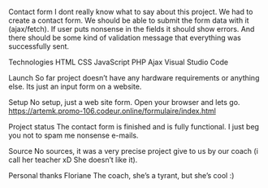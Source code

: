 Contact form
I dont really know what to say about this project.
We had to create a contact form. We should be able to submit the form data with it (ajax/fetch). If user puts nonsense in the fields it should show errors. And there should be some kind of validation message that everything was successfully sent.

Technologies
HTML
CSS
JavaScript
PHP
Ajax
Visual Studio Code

Launch
So far project doesn’t have any hardware requirements or anything else. Its just an input form on a website.

Setup
No setup, just a web site form. Open your browser and lets go. https://artemk.promo-106.codeur.online/formulaire/index.html

Project status
The contact form is finished and is fully functional. I just beg you not to spam me nonsense e-mails.

Source
No sources, it was a very precise project give to us by our coach (i call her teacher xD She doesn’t like it).

Personal thanks
Floriane The coach, she’s a tyrant, but she’s cool :)